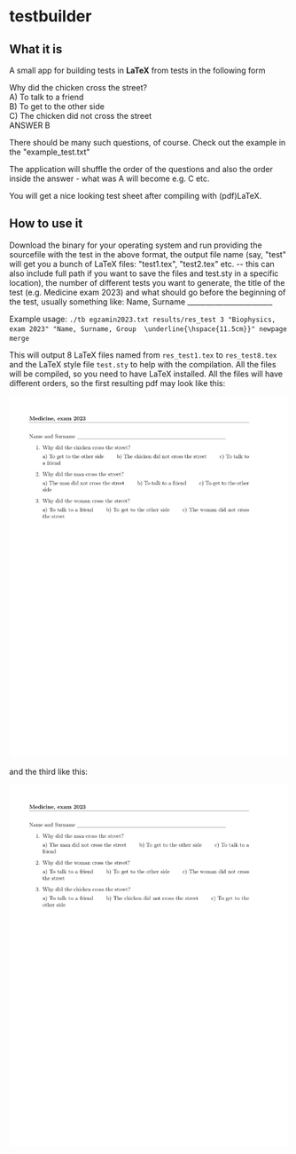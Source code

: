 # testbuilder

## What it is
A small app for building tests in **LaTeX** from tests in the following form 

Why did the chicken cross the street?</br >
A) To talk to a friend<br />
B) To get to the other side<br />
C) The chicken did not cross the street</br>
ANSWER B

There should be many such questions, of course. Check out the example in the "example_test.txt"

The application will shuffle the order of the questions and also the order inside the answer - what was A will become e.g. C etc. 

You will get a nice looking test sheet after compiling with (pdf)LaTeX. 

## How to use it

Download the binary for your operating system and run providing the sourcefile with the test in the above format, the output file name (say, "test" will get you a bunch of LaTeX files: "test1.tex", "test2.tex" etc. -- this can also include full path if you want to save the files and test.sty in a specific location), the number of different tests you want to generate, the title of the test (e.g. Medicine exam 2023) and what should go before the beginning of the test, usually something like: Name, Surname ________________________

Example usage:
`./tb egzamin2023.txt results/res_test 3 "Biophysics, exam 2023" "Name, Surname, Group  \underline{\hspace{11.5cm}}" newpage merge`

This will output 8 LaTeX files named from `res_test1.tex` to `res_test8.tex` and the LaTeX style file `test.sty` to help with the compilation. All the files will be compiled, so you need to have LaTeX installed. All the files will have different orders, so the first resulting pdf may look like this:

![compiled_test1](res_test1.png)

and the third like this:

![compiled_test3](res_test3.png)
